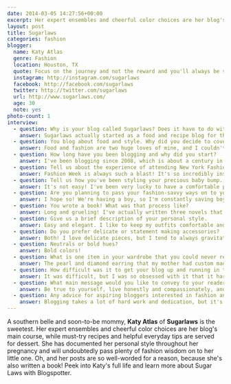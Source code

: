 ```yaml
---
date: 2014-03-05 14:27:56+00:00
excerpt: Her expert ensembles and cheerful color choices are her blog's main course, while must-try recipes and helpful everyday tips are served for dessert.
layout: post
title: Sugarlaws
categories: fashion
blogger:
  name: Katy Atlas
  genre: Fashion
  location: Houston, TX
  quote: Focus on the journey and not the reward and you'll always be satisfied where you are.
  instagram: http://instagram.com/sugarlaws
  facebook: http://facebook.com/sugarlaws
  twitter: http://twitter.com/sugarlaws
  url: http://www.sugarlaws.com/
  age: 30
  note: yes
photo-count: 1
interview:
  - question: Why is your blog called Sugarlaws? Does it have to do with your sweet tooth?
    answer: Sugarlaws actually started as a food and recipe blog for the first year and a half! I added fashion in 2009, so people sometimes forget that it was about food before it was about fashion!
  - question: You blog about food and style. Why did you decide to cover both topics on one blog?
    answer: Food and fashion are two huge loves of mine, and I couldn't imagine my life without either! Both food and fashion are about making life beautiful, happy and comfortable – or as I like to say, living sweetly!
  - question: How long have you been blogging and why did you start?
    answer: I've been blogging since 2008, which is about a century in internet-years! I started Sugarlaws as a way to keep track of all the new recipes I was making in my tiny Manhattan kitchen, but it soon became a way to chronicle the last five years of my life.
  - question: Tell us about the experience of attending New York Fashion Week.
    answer: Fashion Week is always such a blast! It's so incredibly inspiring to see all the hard work and effort come together on the runways, and to get a sense of the styles we'll all be drooling over in the coming year. I've attended eight straight seasons, including this past February at seven months pregnant!
  - question: Tell us how you've been styling your precious baby bump.
    answer: It's not easy! I've been very lucky to have a comfortable pregnancy, so I've mostly been focused on tighter clothes that show off my bump! It's funny, but clothes that I would have shied away from pre-pregnancy – body-con dresses, tight tanks and sweaters – are now my wardrobe staples!
  - question: Are you planning to pass your fashion-savvy ways on to your little one?
    answer: I hope so! We're having a boy, so I'm constantly saving boy inspiration photos for his future style!
  - question: You wrote a book! What was that process like?
    answer: Long and grueling! I've actually written three novels that are all part of a series, and it's been an incredible challenge but also extremely rewarding. After several years and hundreds of pages, the characters are like my best friends!
  - question: Give us a brief description of your personal style.
    answer: Easy and elegant. I like to keep my outfits comfortable and wearable, but still embrace my favorite trends. And I love a great high-low mix – you'll see me pairing Chanel with T.J. Maxx or Forever 21 constantly!
  - question: Do you prefer delicate or statement making accessories?
    answer: Both! I love delicate pieces, but I tend to always gravitate to statement accessories.
  - question: Neutrals or bold hues?
    answer: Bold colors!
  - question: What is one item in your wardrobe that you could never replace?
    answer: The pearl and diamond earring that my mother had custom made for me as my wedding present, that I wore on our wedding day. I only break them out for special occasions, but they're incredibly special to me.
  - question: How difficult was it to get your blog up and running in the beginning?
    answer: It was difficult, but I was so obsessed with it that it hardly felt like work! I was thrilled for every small milestone and victory, from my first email from a reader to my first NYFW invitation!
  - question: What main message would you like to convey to your readers?
    answer: Be true to yourself, live honestly and compassionately, and the rest will flow from there. Focus on the journey and not the reward and you'll always be satisfied where you are.
  - question: Any advice for aspiring bloggers interested in fashion and food?
    answer: Blogging takes a lot of hard work and dedication, but it's also the best job you can ever have! Pick something you're passionate about and even hard work will feel like fun.
---
```


A southern belle and soon-to-be mommy, **Katy Atlas** of **Sugarlaws** is the sweetest. Her expert ensembles and cheerful color choices are her blog's main course, while must-try recipes and helpful everyday tips are served for dessert. She has documented her personal style throughout her pregnancy and will undoubtedly pass plenty of fashion wisdom on to her little one. Oh, and her posts are so well-worded for a reason, because she's also written a book! Peek into Katy's full life and learn more about Sugar Laws with Blogspotter.